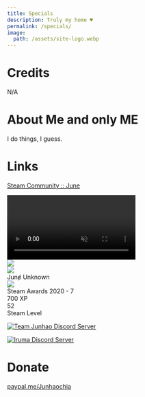 ```yaml
---
title: Specials
description: Truly my home ♥
permalink: /specials/
image:
  path: /assets/site-logo.webp
---
```

# Credits
N/A

# About Me and only ME
I do things, I guess.

# Links
[Steam Community :: June](https://steamcommunity.com/id/Junhaochia)
<div id="steam_miniprofile" width="328px" height="210px">	<!-- Background -->
			<div class="miniprofile_nameplatecontainer">
			<video class="miniprofile_nameplate" playsinline="" autoplay="" muted="" loop="">
									<source src="https://cdn.cloudflare.steamstatic.com/steamcommunity/public/images/items/570/f9e16cabdadbff85067517ffab58be0e47448dd0.webm" type="video/webm">
							</video>
		</div>
		<div class="miniprofile_playersection text_shadow">
		<!-- Player avatar/name stuff -->
				<div class="playersection_avatar_frame">
			<img src="https://cdn.cloudflare.steamstatic.com/steamcommunity/public/images/items/570/c6a479fae8979bc9c1a02378e488e3ce06b52cb1.png">
		</div>
				<div class="playersection_avatar border_color_offline">
							<img src="https://cdn.cloudflare.steamstatic.com/steamcommunity/public/images/avatars/ff/ff83de9457750c666e89abe027e554331854f221_medium.jpg" srcset="https://cdn.cloudflare.steamstatic.com/steamcommunity/public/images/avatars/ff/ff83de9457750c666e89abe027e554331854f221_medium.jpg 1x, https://cdn.cloudflare.steamstatic.com/steamcommunity/public/images/avatars/ff/ff83de9457750c666e89abe027e554331854f221_full.jpg 2x">					</div>
		<div class="player_content">
			<span class="persona offline">Junɇ</span>
										<span class="friend_status_offline">Unknown</span>
					</div>
	</div>
		<div class="miniprofile_detailssection miniprofile_backdropblur not_in_game miniprofile_backdrop">
				<div class="miniprofile_featuredcontainer">
			<img src="https://cdn.cloudflare.steamstatic.com/steamcommunity/public/images/items/1465680/394b719d66d11de06708235909a4830a9645fc20.png" class="badge_icon">
			<div class="description">
				<div class="name">Steam Awards 2020 - 7</div>
				<div class="xp">700 XP</div>
			</div>
		</div>
				<div class="miniprofile_featuredcontainer">
			<div class="friendPlayerLevel lvl_50"><span class="friendPlayerLevelNum">52</span></div>			<div class="description">
				<div class="name">Steam Level</div>
			</div>
		</div>
	</div>
</div>
<script>
var head  = document.getElementsByTagName('head')[0];
var link  = document.createElement('link');
link.id   = cssId;
link.rel  = 'stylesheet';
link.type = 'text/css';
link.href = 'https://www.junhao.page/assets/css/steam_miniprofile.css';
link.media = 'all';
head.appendChild(link);
</script>

[![Team Junhao Discord Server](https://discord.com/api/guilds/661447151426994176/widget.png?style=banner2)](https://discord.gg/9QeEzAq)

[![Iruma Discord Server](https://discord.com/api/guilds/735144130484895797/widget.png?style=banner2)](https://discord.gg/M79cK6g)

# Donate
[paypal.me/Junhaochia](https://paypal.me/Junhaochia)
